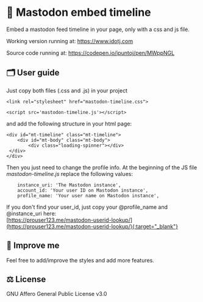 # 🐘 Mastodon embed timeline

Embed a mastodon feed timeline in your page, only with a css and js file.

Working version running at:
<https://www.idotj.com>

Source code running at:
<https://codepen.io/ipuntoj/pen/MWppNGL>

## 🗂️ User guide

Just copy both files (.css and .js) in your project

```
<link rel="stylesheet" href="mastodon-timeline.css">
```

```
<script src='mastodon-timeline.js'></script>
```

and add the following structure in your html page:

```
<div id="mt-timeline" class="mt-timeline">
    <div id="mt-body" class="mt-body">
        <div class="loading-spinner"></div>
 </div>
</div>
```

Then you just need to change the profile info.
At the beginning of the JS file *mastodon-timeline.js* replace the following values:

```
    instance_uri: 'The Mastodon instance',
    account_id: 'Your user ID on Mastodon instance',
    profile_name: 'Your user name on Mastodon instance',
```

If you don't find your user_id, just copy your @profile_name and @instance_uri here:  
[https://prouser123.me/mastodon-userid-lookup/](https://prouser123.me/mastodon-userid-lookup/){:target="_blank"}

## 🚀 Improve me

Feel free to add/improve the styles and add more features.

## ⚖️ License

GNU Affero General Public License v3.0
